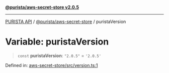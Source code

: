[**@purista/aws-secret-store v2.0.5**](../README.md)

***

[PURISTA API](../../../packages.md) / [@purista/aws-secret-store](../README.md) / puristaVersion

# Variable: puristaVersion

> `const` **puristaVersion**: `"2.0.5"` = `'2.0.5'`

Defined in: [aws-secret-store/src/version.ts:1](https://github.com/puristajs/purista/blob/master/packages/aws-secret-store/src/version.ts#L1)
